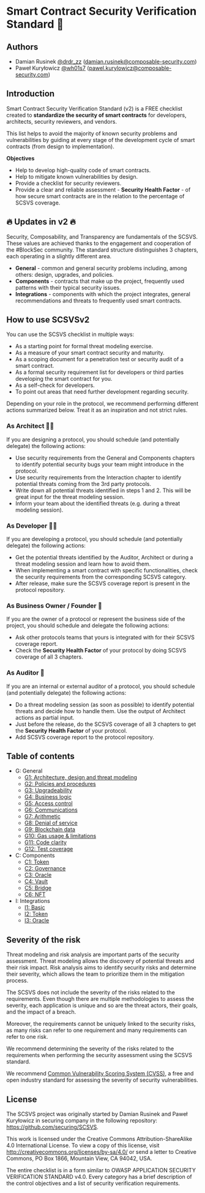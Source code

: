 # Smart Contract Security Verification Standard  🚀

## Authors

* Damian Rusinek [@drdr_zz](https://twitter.com/drdr_zz) (damian.rusinek@composable-security.com)
* Paweł Kuryłowicz [@wh01s7](https://twitter.com/wh01s7) (pawel.kurylowicz@composable-security.com)

## Introduction

Smart Contract Security Verification Standard (v2) is a FREE checklist created to **standardize the security of smart contracts** for developers, architects, security reviewers, and vendors. 

This list helps to avoid the majority of known security problems and vulnerabilities by guiding at every stage of the development cycle of smart contracts (from design to implementation).

**Objectives**
* Help to develop high-quality code of smart contracts.
* Help to mitigate known vulnerabilities by design.
* Provide a checklist for security reviewers.
* Provide a clear and reliable assessment - **Security Health Factor** - of how secure smart contracts are in the relation to the percentage of SCSVS coverage.

## 🔥 Updates in v2 🔥

Security, Composability, and Transparency are fundamentals of the SCSVS. These values are achieved thanks to the engagement and cooperation of the #BlockSec community. The standard structure distinguishes 3 chapters, each operating in a slightly different area.

* **General** - common and general security problems including, among others: design, upgrades, and policies.
* **Components** - contracts that make up the project, frequently used patterns with their typical security issues.
* **Integrations** - components with which the project integrates, general recommendations and threats to frequently used smart contracts.

## How to use SCSVSv2

You can use the SCSVS checklist in multiple ways:
* As a starting point for formal threat modeling exercise.
* As a measure of your smart contract security and maturity.
* As a scoping document for a penetration test or security audit of a smart contract.
* As a formal security requirement list for developers or third parties developing the smart contract for you. 
* As a self-check for developers.
* To point out areas that need further development regarding security.

Depending on your role in the protocol, we recommend performing different actions summarized below. Treat it as an inspiration and not strict rules.

### As Architect 👷‍♂️

If you are designing a protocol, you should schedule (and potentially delegate) the following actions:
* Use security requirements from the General and Components chapters to identify potential security bugs your team might introduce in the protocol.
* Use security requirements from the Interaction chapter to identify potential threats coming from the 3rd party protocols.
* Write down all potential threats identified in steps 1 and 2. This will be great input for the threat modeling session.
* Inform your team about the identified threats (e.g. during a threat modeling session).

### As Developer 🧑‍💻

If you are developing a protocol, you should schedule (and potentially delegate) the following actions:
* Get the potential threats identified by the Auditor, Architect or during a threat modeling session and learn how to avoid them.
* When implementing a smart contract with specific functionalities, check the security requirements from the corresponding SCSVS category.
* After release, make sure the SCSVS coverage report is present in the protocol repository.

### As Business Owner / Founder 🧙

If you are the owner of a protocol or represent the business side of the project, you should schedule and delegate the following actions:
* Ask other protocols teams that yours is integrated with for their SCSVS coverage report.
* Check the **Security Health Factor** of your protocol by doing SCSVS coverage of all 3 chapters.

### As Auditor 🥷

If you are an internal or external auditor of a protocol, you should schedule (and potentially delegate) the following actions:
* Do a threat modeling session (as soon as possible) to identify potential threats and decide how to handle them. Use the output of Architect actions as partial input.
* Just before the release, do the SCSVS coverage of all 3 chapters to get the **Security Health Factor** of your protocol.
* Add SCSVS coverage report to the protocol repository.

## Table of contents

* G: General
    * [G1: Architecture, design and threat modeling](<./2.0/0x100-General/0x101-G1-Architecture-Design-Threat-Modeling.md>)
    * [G2: Policies and procedures
](<./2.0/0x100-General/0x102-G2-Policies-procedures.md>)
    * [G3: Upgradeability](<./2.0/0x100-General/0x103-G3-Upgradeability.md>)
    * [G4: Business logic](<./2.0/0x100-General/0x104-G4-Business-Logic.md>)
    * [G5: Access control](<./2.0/0x100-General/0x105-G5-Access-Control.md>)
    * [G6: Communications](<./2.0/0x100-General/0x106-G6-Communications.md>)
    * [G7: Arithmetic](<./2.0/0x100-General/0x107-G7-Arithmetic.md>)
    * [G8: Denial of service](<./2.0/0x100-General/0x108-G8-Denial-of-Service.md>)
    * [G9: Blockchain data](<./2.0/0x100-General/0x109-G9-Blockchain-Data.md>)
    * [G10: Gas usage & limitations](<./2.0/0x100-General/0x110-G10-Gas.md>)
    * [G11: Code clarity](<./2.0/0x100-General/0x111-G11-Code-Clarity.md>)
    * [G12: Test coverage](<./2.0/0x100-General/0x112-G12-Test-Coverage.md>)
* C: Components
    * [C1: Token](<./2.0/0x200-Components/0x201-C1-Token.md>)
    * [C2: Governance](<./2.0/0x200-Components/0x202-C2-Governance.md>)
    * [C3: Oracle](<./2.0/0x200-Components/0x203-C3-Oracle.md>)
    * [C4: Vault](<./2.0/0x200-Components/0x204-C4-Vault.md>)
    * [C5: Bridge](<./2.0/0x200-Components/0x205-C5-Bridge.md>)
    * [C6: NFT](<./2.0/0x200-Components/0x206-C6-NFT.md>)
* I: Integrations
    * [I1: Basic](<./2.0/0x300-Integrations/0x301-I1-Basic.md>)
    * [I2: Token](<./2.0/0x300-Integrations/0x302-I2-Token.md>)
    * [I3: Oracle](<./2.0/0x300-Integrations/0x303-I3-Oracle.md>)

## Severity of the risk

Threat modeling and risk analysis are important parts of the security assessment. Threat modeling allows the discovery of potential threats and their risk impact. Risk analysis aims to identify security risks and determine their severity, which allows the team to prioritize them in the mitigation process.

The SCSVS does not include the severity of the risks related to the requirements. Even though there are multiple methodologies to assess the severity, each application is unique and so are the threat actors, their goals, and the impact of a breach. 

Moreover, the requirements cannot be uniquely linked to the security risks, as many risks can refer to one requirement and many requirements can refer to one risk.

We recommend determining the severity of the risks related to the requirements when performing the security assessment using the SCSVS standard. 

We recommend [Common Vulnerability Scoring System (CVSS)](https://nvd.nist.gov/vuln-metrics/cvss/v3-calculator), a free and open industry standard for assessing the severity of security vulnerabilities.

## License

The SCSVS project was originally started by Damian Rusinek and Paweł Kuryłowicz in securing company in the following repository: https://github.com/securing/SCSVS.

This work is licensed under the Creative Commons Attribution-ShareAlike 4.0 International License.  To view a copy of this license, visit http://creativecommons.org/licenses/by-sa/4.0/ or send a letter to Creative Commons, PO Box 1866, Mountain View, CA 94042, USA.

The entire checklist is in a form similar to OWASP APPLICATION SECURITY VERIFICATION STANDARD v4.0.
Every category has a brief description of the control objectives and a list of security verification requirements.
